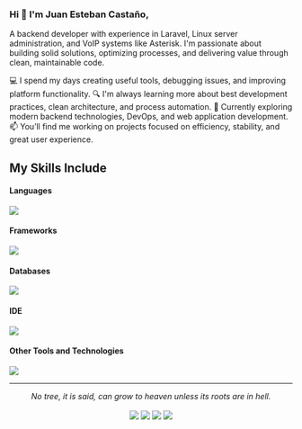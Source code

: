 

### Hi 👋 I'm Juan Esteban Castaño,

A backend developer with experience in Laravel, Linux server administration, and VoIP systems like Asterisk. I'm passionate about building solid solutions, optimizing processes, and delivering value through clean, maintainable code.

💻 I spend my days creating useful tools, debugging issues, and improving platform functionality.
🔍 I'm always learning more about best development practices, clean architecture, and process automation.
🌱 Currently exploring modern backend technologies, DevOps, and web application development.
📫 You’ll find me working on projects focused on efficiency, stability, and great user experience.
## My Skills Include

<h4> Languages </h4>
<span> 
  <img src="https://skillicons.dev/icons?i=js,html,css,cpp,php,py,py)](https://skillicons.dev">
 
</span>

<h4> Frameworks </h4>
<span>
  <img src="https://skillicons.dev/icons?i=laravel,bootstrap)](https://skillicons.dev">
</span>

<h4> Databases </h4>
<span>
  <img src="https://skillicons.dev/icons?i=postgres,mysql)](https://skillicons.dev">
</span>

<h4> IDE </h4>
<span>
 <img src="https://skillicons.dev/icons?i=vscode,androidstudio)](https://skillicons.dev">

<h4> Other Tools and Technologies </h4>
<span>
 <img src="https://skillicons.dev/icons?i=docker,linux,git)](https://skillicons.dev">

</span>




    

<hr>
<p align="center">
   <i>No tree, it is said, can grow to heaven unless its roots are in hell.</i>
   <br>
<br>	
<a target="_blank" href="www.linkedin.com/in/juan-castaño-a52235217"><img src="https://img.shields.io/badge/-LinkedIn-0077B5?style=for-the-badge&logo=Linkedin&logoColor=white"></img></a>
<a target="_blank" href="mailto:sbirunthaban007@gmail.com"><img src="https://img.shields.io/badge/-Gmail-D14836?style=for-the-badge&logo=Gmail&logoColor=white"></img></a>
<a target="_blank" href="https://medium.com/@sbirunthaban007"><img src="https://img.shields.io/badge/-Medium-12100E?style=for-the-badge&logo=Medium&logoColor=white"></img></a>
<a target="_blank" href="https://twitter.com/S_Birunthaban"><img src="https://img.shields.io/badge/-Twitter-1DA1F2?style=for-the-badge&logo=Twitter&logoColor=white"></img></a>
<br>
</p>


